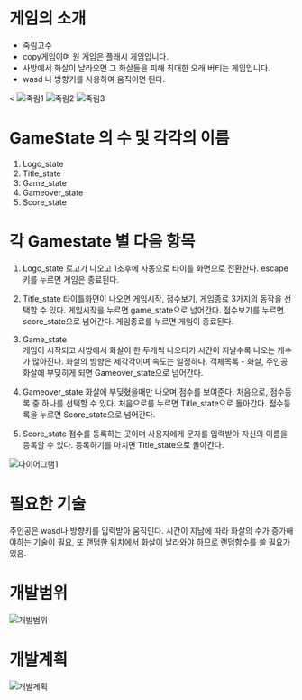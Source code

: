 # 게임의 소개
- 죽림고수
- copy게임이며 원 게임은 플래시 게임입니다.
- 사방에서 화살이 날라오면 그 화살들을 피해 최대한 오래 버티는 게임입니다. 
- wasd 나 방향키를 사용하여 움직이면 된다.

<
![죽림1](https://user-images.githubusercontent.com/70653452/94156102-a7c06f00-feba-11ea-91d8-fdcb54d4ef01.PNG)
![죽림2](https://user-images.githubusercontent.com/70653452/94156116-aa22c900-feba-11ea-83de-24af7ee4ea11.PNG)
![죽림3](https://user-images.githubusercontent.com/70653452/94156120-aabb5f80-feba-11ea-88e4-d193c76266ab.PNG)
>

# GameState 의 수 및 각각의 이름
1. Logo_state
2. Title_state
3. Game_state
4. Gameover_state
5. Score_state

# 각 Gamestate 별 다음 항목
1. Logo_state 
 로고가 나오고 1초후에 자동으로 타이틀 화면으로 전환한다.
 escape키를 누르면 게임은 종료된다. 

2. Title_state
 타이틀화면이 나오면 게임시작, 점수보기, 게임종료 3가지의 동작을 선택할 수 있다.
 게임시작을 누르면 game_state으로 넘어간다.
 점수보기를 누르면 score_state으로 넘어간다.
 게임종료를 누르면 게임이 종료된다.

3. Game_state  
 게임이 시작되고 사방에서 화살이 한 두개씩 나오다가 시간이 지날수록 나오는 개수가 많아진다. 화살의 방향은 제각각이며 속도는 일정하다. 
 객체목록 - 화살, 주인공
 화살에 부딪히게 되면 Gameover_state으로 넘어간다.

4. Gameover_state
 화살에 부딪혔을때만 나오며 점수를 보여준다. 처음으로, 점수등록 중 하나를 선택할 수 있다.
처음으로를 누르면 Title_state으로 돌아간다.
점수등록을 누르면 Score_state으로 넘어간다.  

5. Score_state
 점수를 등록하는 곳이며 사용자에게 문자를 입력받아 자신의 이름을 등록할 수 있다. 
등록하기를 마치면 Title_state으로 돌아간다. 

![다이어그램1](https://user-images.githubusercontent.com/70653452/95652667-b3a06800-0b2d-11eb-973c-d64b85334d2d.PNG)
# 필요한 기술
 주인공은 wasd나 방향키를 입력받아 움직인다.
 시간이 지남에 따라 화살의 수가 증가해야하는 기술이 필요,
 또 랜덤한 위치에서 화살이 날라와야 하므로 랜덤함수를 쓸 필요가 있음.
 
 
 
 
 
 # 개발범위
 ![개발범위](https://user-images.githubusercontent.com/70653452/95652650-94a1d600-0b2d-11eb-8c60-929ad8dbc3c9.PNG)
 
 
 # 개발계획
 ![개발계획](https://user-images.githubusercontent.com/70653452/95652652-966b9980-0b2d-11eb-8879-ddd9500cc8e9.PNG)
